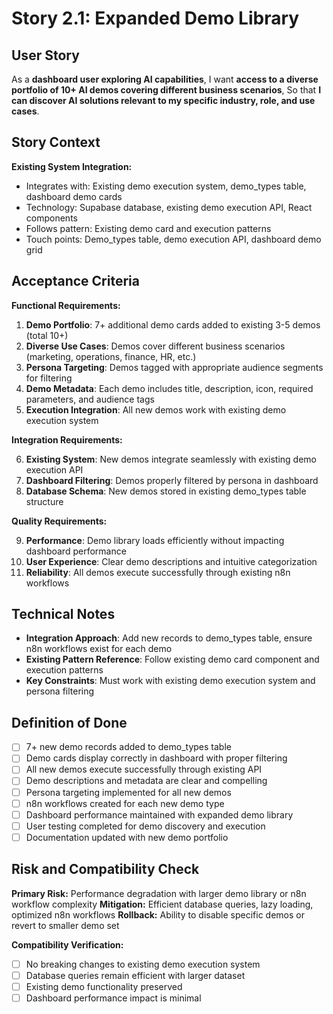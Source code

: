 # Story 2.1: Expanded Demo Library

## User Story

As a **dashboard user exploring AI capabilities**,
I want **access to a diverse portfolio of 10+ AI demos covering different business scenarios**,
So that **I can discover AI solutions relevant to my specific industry, role, and use cases**.

## Story Context

**Existing System Integration:**
- Integrates with: Existing demo execution system, demo_types table, dashboard demo cards
- Technology: Supabase database, existing demo execution API, React components
- Follows pattern: Existing demo card and execution patterns
- Touch points: Demo_types table, demo execution API, dashboard demo grid

## Acceptance Criteria

**Functional Requirements:**

1. **Demo Portfolio**: 7+ additional demo cards added to existing 3-5 demos (total 10+)
2. **Diverse Use Cases**: Demos cover different business scenarios (marketing, operations, finance, HR, etc.)
3. **Persona Targeting**: Demos tagged with appropriate audience segments for filtering
4. **Demo Metadata**: Each demo includes title, description, icon, required parameters, and audience tags
5. **Execution Integration**: All new demos work with existing demo execution system

**Integration Requirements:**

6. **Existing System**: New demos integrate seamlessly with existing demo execution API
7. **Dashboard Filtering**: Demos properly filtered by persona in dashboard
8. **Database Schema**: New demos stored in existing demo_types table structure

**Quality Requirements:**

9. **Performance**: Demo library loads efficiently without impacting dashboard performance
10. **User Experience**: Clear demo descriptions and intuitive categorization
11. **Reliability**: All demos execute successfully through existing n8n workflows

## Technical Notes

- **Integration Approach**: Add new records to demo_types table, ensure n8n workflows exist for each demo
- **Existing Pattern Reference**: Follow existing demo card component and execution patterns
- **Key Constraints**: Must work with existing demo execution system and persona filtering

## Definition of Done

- [ ] 7+ new demo records added to demo_types table
- [ ] Demo cards display correctly in dashboard with proper filtering
- [ ] All new demos execute successfully through existing API
- [ ] Demo descriptions and metadata are clear and compelling
- [ ] Persona targeting implemented for all new demos
- [ ] n8n workflows created for each new demo type
- [ ] Dashboard performance maintained with expanded demo library
- [ ] User testing completed for demo discovery and execution
- [ ] Documentation updated with new demo portfolio

## Risk and Compatibility Check

**Primary Risk:** Performance degradation with larger demo library or n8n workflow complexity
**Mitigation:** Efficient database queries, lazy loading, optimized n8n workflows
**Rollback:** Ability to disable specific demos or revert to smaller demo set

**Compatibility Verification:**
- [ ] No breaking changes to existing demo execution system
- [ ] Database queries remain efficient with larger dataset
- [ ] Existing demo functionality preserved
- [ ] Dashboard performance impact is minimal
